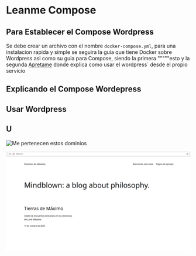 # Leanme Compose 

## Para Establecer el Compose Wordpress
Se debe crear un archivo con el nombre `docker-compose.yml`, para una instalacion rapida y simple se seguira la guia que tiene Docker sobre Wordpress asi como su guia para Compose, siendo la primera """""esto y la segunda [Apretame](https://github.com/docker/awesome-compose/tree/master/official-documentation-samples/wordpress/) donde explica como usar el wordpress` desde el propio servicio 
## Explicando el Compose Wordepress

## Usar Wordpress

## U





![Me pertenecen estos dominios](./imagenes/tripo.avif)


![mi palabra](./imagenes/wordpress.png)





